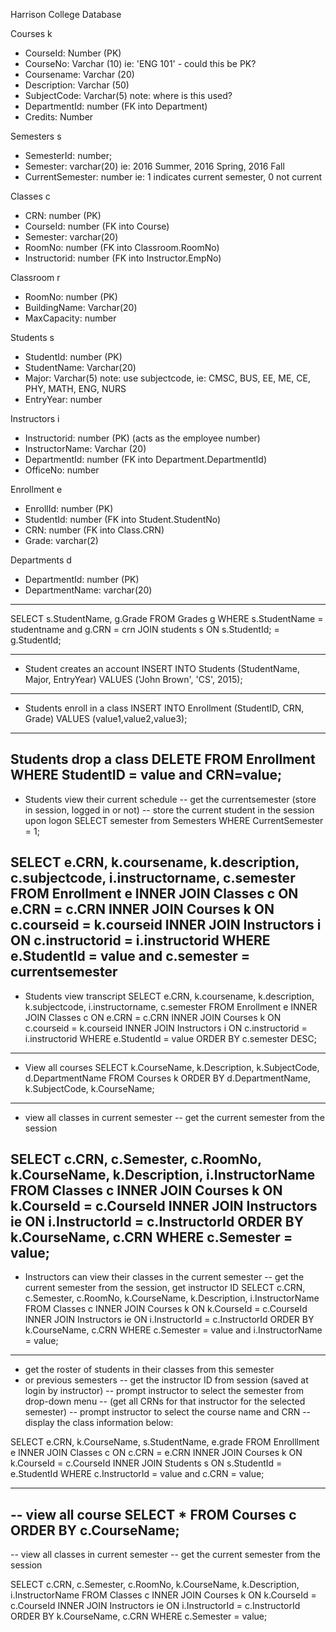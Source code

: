 Harrison College Database

Courses k
- CourseId: Number (PK)
- CourseNo: Varchar (10)   ie: 'ENG 101' - could this be PK?
- Coursename: Varchar (20)
- Description: Varchar (50)
- SubjectCode: Varchar(5)  note: where is this used?
- DepartmentId: number (FK into Department)
- Credits: Number

Semesters s
- SemesterId: number;
- Semester: varchar(20)   ie: 2016 Summer, 2016 Spring, 2016 Fall
- CurrentSemester: number  ie: 1 indicates current semester, 0 not current

Classes c
- CRN: number (PK)
- CourseId: number (FK into Course)
- Semester: varchar(20)
- RoomNo: number (FK into Classroom.RoomNo)
- Instructorid: number  (FK into Instructor.EmpNo)

Classroom r
- RoomNo: number (PK)
- BuildingName: Varchar(20)
- MaxCapacity: number

Students s
- StudentId: number (PK)
- StudentName: Varchar(20)
- Major: Varchar(5)   note: use subjectcode, ie: CMSC, BUS, EE, ME, CE, PHY, MATH, ENG, NURS
- EntryYear: number

Instructors i
- Instructorid: number (PK)  (acts as the employee number)
- InstructorName: Varchar (20)
- DepartmentId: number (FK into Department.DepartmentId)
- OfficeNo: number

Enrollment e
- EnrollId: number (PK)
- StudentId: number (FK into Student.StudentNo)
- CRN: number (FK into Class.CRN)
- Grade: varchar(2)

Departments d
- DepartmentId: number (PK)
- DepartmentName: varchar(20)

-----------------------------------------------------------
SELECT s.StudentName, g.Grade 
	FROM Grades g
	WHERE s.StudentName = studentname and g.CRN = crn
	JOIN students s ON s.StudentId; = g.StudentId;
	
-----------------------------------------------------------
- Student creates an account
INSERT INTO Students (StudentName, Major, EntryYear)
	VALUES ('John Brown', 'CS', 2015);
-----------------------------------------------------------
- Students enroll in a class
INSERT INTO Enrollment (StudentID, CRN, Grade)
	VALUES (value1,value2,value3);
-----------------------------------------------------------
Students drop a class
DELETE FROM Enrollment
	WHERE StudentID = value and CRN=value;
-----------------------------------------------------------
- Students view their current schedule
-- get the currentsemester (store in session, logged in or not)
-- store the current student in the session upon logon
SELECT semester from Semesters
	WHERE CurrentSemester = 1;

SELECT e.CRN, k.coursename, k.description, c.subjectcode, i.instructorname, c.semester
	FROM Enrollment e
	INNER JOIN Classes c 
		ON e.CRN = c.CRN
	INNER JOIN Courses k
		ON c.courseid = k.courseid
	INNER JOIN Instructors i
		ON c.instructorid = i.instructorid
	WHERE e.StudentId = value and c.semester = currentsemester
-----------------------------------------------------------
- Students view transcript
SELECT e.CRN, k.coursename, k.description, k.subjectcode, i.instructorname, c.semester
	FROM Enrollment e
	INNER JOIN Classes c 
		ON e.CRN = c.CRN
	INNER JOIN Courses k
		ON c.courseid = k.courseid
	INNER JOIN Instructors i
		ON c.instructorid = i.instructorid
	WHERE e.StudentId = value
	ORDER BY c.semester DESC;
-----------------------------------------------------------
- View all courses
SELECT k.CourseName, k.Description, k.SubjectCode, d.DepartmentName
	FROM Courses k
	ORDER BY d.DepartmentName, k.SubjectCode, k.CourseName;
-----------------------------------------------------------
- view all classes in current semester 
-- get the current semester from the session

SELECT c.CRN, c.Semester, c.RoomNo, k.CourseName, k.Description, i.InstructorName
	FROM Classes c
	INNER JOIN Courses k
		ON k.CourseId = c.CourseId
	INNER JOIN Instructors ie
		ON i.InstructorId = c.InstructorId
	ORDER BY k.CourseName, c.CRN
	WHERE c.Semester = value;
-----------------------------------------------------------
- Instructors can view their classes in the current semester
-- get the current semester from the session, get instructor ID
SELECT c.CRN, c.Semester, c.RoomNo, k.CourseName, k.Description, i.InstructorName
	FROM Classes c
	INNER JOIN Courses k
		ON k.CourseId = c.CourseId
	INNER JOIN Instructors ie
		ON i.InstructorId = c.InstructorId
	ORDER BY k.CourseName, c.CRN
	WHERE c.Semester = value and i.InstructorName = value;

-----------------------------------------------------------
- get the roster of students in their classes from this semester 
- or previous semesters
-- get the instructor ID from session (saved at login by instructor)
-- prompt instructor to select the semester from drop-down menu 
--		(get all CRNs for that instructor for the selected semester)
--		prompt instructor to select the course name and CRN
-- 			display the class information below:

SELECT e.CRN, k.CourseName, s.StudentName, e.grade
	FROM Enrolllment e 
	INNER JOIN Classes c 
		ON c.CRN = e.CRN
	INNER JOIN Courses k 
		ON k.CourseId = c.CourseId
	INNER JOIN Students s 
		ON s.StudentId = e.StudentId
	WHERE c.InstructorId = value and c.CRN = value;	

-----------------------------------------------------------
-- view all course
SELECT * 
FROM Courses c
ORDER BY c.CourseName;
-----------------------------------------------------------
-- view all classes in current semester 
-- get the current semester from the session

SELECT c.CRN, c.Semester, c.RoomNo, k.CourseName, k.Description, i.InstructorName
	FROM Classes c
	INNER JOIN Courses k
		ON k.CourseId = c.CourseId
	INNER JOIN Instructors ie
		ON i.InstructorId = c.InstructorId
	ORDER BY k.CourseName, c.CRN
	WHERE c.Semester = value;



